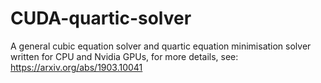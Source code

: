 # CUDA-quartic-solver

A general cubic equation solver and quartic equation minimisation solver written for CPU and Nvidia GPUs, for more details, see: https://arxiv.org/abs/1903.10041
